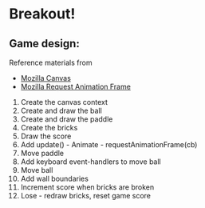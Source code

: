 # Breakout! 


## Game design:

Reference materials from
* [Mozilla Canvas](https://developer.mozilla.org/en-US/docs/Web/API/Canvas_API)
* [Mozilla Request Animation Frame](https://developer.mozilla.org/en-US/docs/Web/API/window/requestAnimationFrame)

1. Create the canvas context
2. Create and draw the ball
3. Create and draw the paddle
4. Create the bricks
5. Draw the score
6. Add update() - Animate - requestAnimationFrame(cb)
7. Move paddle
8. Add keyboard event-handlers to move ball
9. Move ball
10. Add wall boundaries
11. Increment score when bricks are broken
12. Lose - redraw bricks, reset game score

